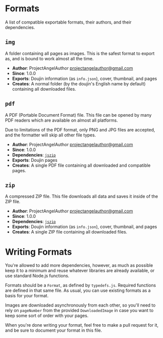 # Formats
A list of compatible exportable formats, their authors, and their dependencies.

## `img`
A folder containing all pages as images. This is the safest format to export as, and is bound to work almost all the time.
* **Author**: ProjectAngelAuthor <projectangelauthor@gmail.com>
* **Since**: 1.0.0
* **Exports**: Doujin information (as `info.json`), cover, thumbnail, and pages
* **Creates**: A normal folder (by the doujin's English name by default) containing all downloaded files.

## `pdf`
A PDF (Portable Document Format) file. This file can be opened by many PDF readers which are available on almost all platforms.

Due to limitations of the PDF format, only PNG and JPG files are accepted, and the formatter will skip all other file types.
* **Author**: ProjectAngelAuthor <projectangelauthor@gmail.com>
* **Since**: 1.0.0
* **Dependencies**: [`jszip`](https://npmjs.com/package/jszip)
* **Exports**: Doujin pages
* **Creates**: A single PDF file containing all downloaded and compatible pages.

## `zip`
A compressed ZIP file. This file downloads all data and saves it inside of the ZIP file.
* **Author**: ProjectAngelAuthor <projectangelauthor@gmail.com>
* **Since**: 1.0.0
* **Dependencies**: [`jszip`](https://npmjs.com/package/jszip)  
* **Exports**: Doujin information (as `info.json`), cover, thumbnail, and pages
* **Creates**: A single ZIP file containing all downloaded files.

# Writing Formats
You're allowed to add more dependencies, however, as much as possible keep it to a minimum and reuse whatever libraries are already available, or use standard Node.js functions.

Formats should be a `Format`, as defined by `typedefs.js`. Required functions are defined in that same file. As usual, you can use existing formats as a basis for your format.

Images are downloaded asynchronously from each other, so you'll need to rely on `pageNumber` from the provided `DownloadedImage` in case you want to keep some sort of order with your pages.

When you're done writing your format, feel free to make a pull request for it, and be sure to document your format in this file.